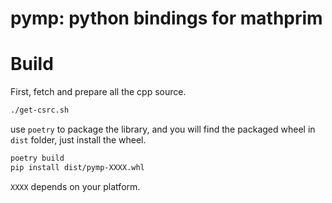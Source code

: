 # pymp: python bindings for mathprim

# Build

First, fetch and prepare all the cpp source.
```sh
./get-csrc.sh
```

use `poetry` to package the library, and you will find the packaged wheel in `dist` folder, just install the wheel.

```sh
poetry build
pip install dist/pymp-XXXX.whl
```

`XXXX` depends on your platform.
